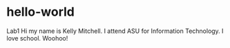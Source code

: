 # hello-world
Lab1
Hi my name is Kelly Mitchell. I attend ASU for Information Technology. I love school. Woohoo!

